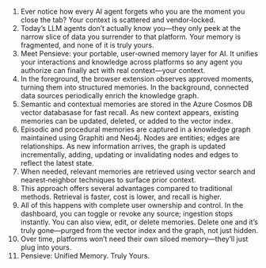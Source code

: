 1. Ever notice how every AI agent forgets who you are the moment you close the tab? Your context is scattered and vendor‑locked.
2. Today’s LLM agents don’t actually know you—they only peek at the narrow slice of data you surrender to that platform. Your memory is fragmented, and none of it is truly yours.
3. Meet Pensieve: your portable, user‑owned memory layer for AI. It unifies your interactions and knowledge across platforms so any agent you authorize can finally act with real context—your context.
4. In the foreground, the browser extension observes approved moments, turning them into structured memories. In the background, connected data sources periodically enrich the knowledge graph.
5. Semantic and contextual memories are stored in the Azure Cosmos DB vector databasase for fast recall. As new context appears, existing memories can be updated, deleted, or added to the vector index.
6. Episodic and procedural memories are captured in a knowledge graph maintained using Graphiti and Neo4j. Nodes are entities; edges are relationships. As new information arrives, the graph is updated incrementally, adding, updating or invalidating nodes and edges to reflect the latest state.
7. When needed, relevant memories are retrieved using vector search and nearest‑neighbor techniques to surface prior context.
8. This approach offers several advantages compared to traditional methods. Retrieval is faster, cost is lower, and recall is higher.
9. All of this happens with complete user ownership and control. In the dashboard, you can toggle or revoke any source; ingestion stops instantly. You can also view, edit, or delete memories. Delete one and it’s truly gone—purged from the vector index and the graph, not just hidden.
10. Over time, platforms won’t need their own siloed memory—they’ll just plug into yours.
11. Pensieve: Unified Memory. Truly Yours.
